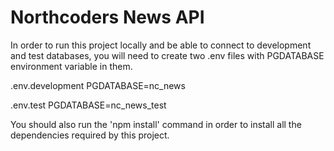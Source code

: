 # Northcoders News API

In order to run this project locally and be able to connect to development and test databases, you will need to create two .env files with PGDATABASE environment variable in them.

.env.development
PGDATABASE=nc_news

.env.test
PGDATABASE=nc_news_test

You should also run the 'npm install' command in order to install all the dependencies required by this project.
